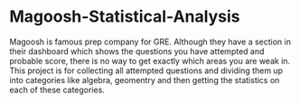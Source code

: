 # Magoosh-Statistical-Analysis
Magoosh is famous prep company for GRE. Although they have a section in their dashboard which shows the questions you have attempted and probable score, there is no way to get exactly which areas you are weak in. This project is for collecting all attempted questions and dividing them up into categories like algebra, geomentry and then getting the statistics on each of these categories.
